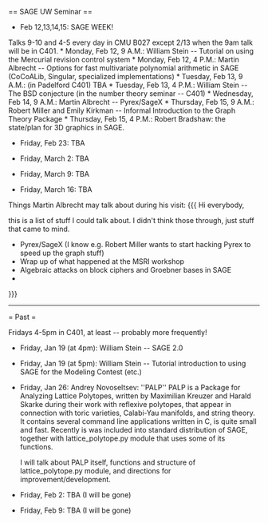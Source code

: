 == SAGE UW Seminar ==

 * Feb 12,13,14,15: SAGE WEEK!

 
Talks 9-10 and 4-5 every day in CMU B027 except 2/13 when the 9am talk will be in C401.
     * Monday,  Feb 12, 9 A.M.: William Stein -- Tutorial on using the Mercurial revision control system
     * Monday,  Feb 12, 4 P.M.: Martin Albrecht -- Options for fast multivariate polynomial arithmetic in SAGE (CoCoALib, Singular, specialized implementations)
     * Tuesday, Feb 13, 9 A.M.: (in Padelford C401) TBA
     * Tuesday, Feb 13, 4 P.M.: William Stein -- The BSD conjecture (in the number theory seminar -- C401)
     * Wednesday, Feb 14, 9 A.M.: Martin Albrecht -- Pyrex/SageX 
     * Thursday, Feb 15, 9 A.M.: Robert Miller and Emily Kirkman -- Informal
                                 Introduction to the Graph Theory Package
     * Thursday, Feb 15, 4 P.M.: Robert Bradshaw: the state/plan for 3D graphics in SAGE.

 * Friday, Feb 23: TBA

 * Friday, March 2: TBA

 * Friday, March 9: TBA

 * Friday, March 16: TBA

Things Martin Albrecht may talk about during his visit:
{{{
Hi everybody, 
 
this is a list of stuff I could talk about. I didn't think those through, just 
stuff that came to mind.
 
 * Pyrex/SageX (I know e.g. Robert Miller wants to start hacking Pyrex to 
    speed up the graph stuff)
 * Wrap up of what happened at the MSRI workshop
 * Algebraic attacks on block ciphers and Groebner bases in SAGE 
 * 
}}}


----

= Past =

Fridays 4-5pm in C401, at least -- probably more frequently!

 * Friday, Jan 19 (at 4pm): William Stein -- SAGE 2.0

 * Friday, Jan 19 (at 5pm): William Stein -- Tutorial introduction to using SAGE for the Modeling Contest (etc.)
  
 * Friday, Jan 26: Andrey Novoseltsev: ''PALP''
    PALP is a Package for Analyzing Lattice Polytopes, written by Maximilian Kreuzer and Harald Skarke during their work with reflexive polytopes, that appear in connection with toric varieties, Calabi-Yau manifolds, and string theory. It contains several command line applications written in C, is quite small and fast. Recently is was included into standard distribution of SAGE, together with lattice_polytope.py module that uses some of its functions. 

    I will talk about PALP itself, functions and structure of lattice_polytope.py module, and directions for improvement/development.
 
 * Friday, Feb 2: TBA (I will be gone)

 * Friday, Feb 9: TBA (I will be gone)
